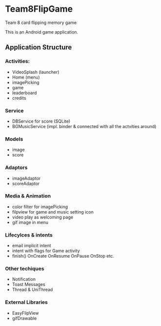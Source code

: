 # Team8FlipGame
Team 8 card flipping memory game

This is an Android game application.

## Application Structure
### Activities:
  - VideoSplash (launcher)
  - Home (menu)
  - imagePicking
  - game
  - leaderboard
  - credits
  
### Service 
  - DBService for score (SQLite)
  - BGMusicService (impl. binder & connected with all the actvities around)
  
### Models
  - image
  - score
  
### Adaptors
  - imageAdaptor
  - scoreAdaptor
  
### Media & Animation
  - color filter for imagePicking
  - filpview for game and music setting icon
  - video play as welcoming page
  - gif image in menu 

### Lifecylces & intents
  - email implicit intent
  - intent with flags for Game activity
  - finish() OnCreate OnResume OnPause OnStop etc.
  
### Other techiques
  - Notification
  - Toast Messages
  - Thread & UniThread
  
### External Libraries
  - EasyFlipView
  - gifDrawable
